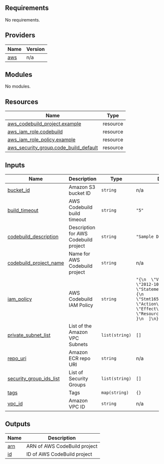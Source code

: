 ## Requirements

No requirements.

## Providers

| Name | Version |
|------|---------|
| <a name="provider_aws"></a> [aws](#provider\_aws) | n/a |

## Modules

No modules.

## Resources

| Name | Type |
|------|------|
| [aws_codebuild_project.example](https://registry.terraform.io/providers/hashicorp/aws/latest/docs/resources/codebuild_project) | resource |
| [aws_iam_role.codebuild](https://registry.terraform.io/providers/hashicorp/aws/latest/docs/resources/iam_role) | resource |
| [aws_iam_role_policy.example](https://registry.terraform.io/providers/hashicorp/aws/latest/docs/resources/iam_role_policy) | resource |
| [aws_security_group.code_build_default](https://registry.terraform.io/providers/hashicorp/aws/latest/docs/resources/security_group) | resource |

## Inputs

| Name | Description | Type | Default | Required |
|------|-------------|------|---------|:--------:|
| <a name="input_bucket_id"></a> [bucket\_id](#input\_bucket\_id) | Amazon S3 bucket ID | `string` | n/a | yes |
| <a name="input_build_timeout"></a> [build\_timeout](#input\_build\_timeout) | AWS Codebuild build timeout | `string` | `"5"` | no |
| <a name="input_codebuild_description"></a> [codebuild\_description](#input\_codebuild\_description) | Description for AWS Codebuild project | `string` | `"Sample Docker build"` | no |
| <a name="input_codebuild_project_name"></a> [codebuild\_project\_name](#input\_codebuild\_project\_name) | Name for AWS Codebuild project | `string` | n/a | yes |
| <a name="input_iam_policy"></a> [iam\_policy](#input\_iam\_policy) | AWS Codebuild IAM Policy | `string` | `"{\n  \"Version\": \"2012-10-17\",\n  \"Statement\": [\n    {\n      \"Sid\": \"Stmt1652709134956\",\n      \"Action\": \"*\",\n      \"Effect\": \"Allow\",\n      \"Resource\": \"*\"\n    }\n  ]\n}\n"` | no |
| <a name="input_private_subnet_list"></a> [private\_subnet\_list](#input\_private\_subnet\_list) | List of the Amazon VPC Subnets | `list(string)` | `[]` | no |
| <a name="input_repo_uri"></a> [repo\_uri](#input\_repo\_uri) | Amazon ECR repo URI | `string` | n/a | yes |
| <a name="input_security_group_ids_list"></a> [security\_group\_ids\_list](#input\_security\_group\_ids\_list) | List of Security Groups | `list(string)` | `[]` | no |
| <a name="input_tags"></a> [tags](#input\_tags) | Tags | `map(string)` | `{}` | no |
| <a name="input_vpc_id"></a> [vpc\_id](#input\_vpc\_id) | Amazon VPC ID | `string` | n/a | yes |

## Outputs

| Name | Description |
|------|-------------|
| <a name="output_arn"></a> [arn](#output\_arn) | ARN of AWS CodeBuild project |
| <a name="output_id"></a> [id](#output\_id) | ID of AWS CodeBuild project |
